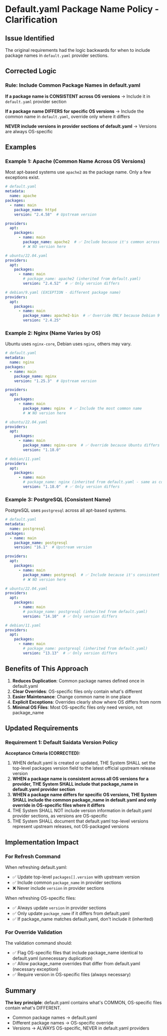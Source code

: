 # Default.yaml Package Name Policy - Clarification

## Issue Identified

The original requirements had the logic backwards for when to include package names in `default.yaml` provider sections.

## Corrected Logic

### Rule: Include Common Package Names in default.yaml

**If a package name is CONSISTENT across OS versions** → Include it in `default.yaml` provider section

**If a package name DIFFERS for specific OS versions** → Include the common name in `default.yaml`, override only where it differs

**NEVER include versions in provider sections of default.yaml** → Versions are always OS-specific

## Examples

### Example 1: Apache (Common Name Across OS Versions)

Most apt-based systems use `apache2` as the package name. Only a few exceptions exist.

```yaml
# default.yaml
metadata:
  name: apache
packages:
  - name: main
    package_name: httpd
    version: "2.4.58"  # Upstream version

providers:
  apt:
    packages:
      - name: main
        package_name: apache2  # ✅ Include because it's common across most OS versions
        # ❌ NO version here
```

```yaml
# ubuntu/22.04.yaml
providers:
  apt:
    packages:
      - name: main
        # package_name: apache2 (inherited from default.yaml)
        version: "2.4.52"  # ✅ Only version differs
```

```yaml
# debian/9.yaml (EXCEPTION - different package name)
providers:
  apt:
    packages:
      - name: main
        package_name: apache2-bin  # ✅ Override ONLY because Debian 9 differs
        version: "2.4.25"
```

### Example 2: Nginx (Name Varies by OS)

Ubuntu uses `nginx-core`, Debian uses `nginx`, others may vary.

```yaml
# default.yaml
metadata:
  name: nginx
packages:
  - name: main
    package_name: nginx
    version: "1.25.3"  # Upstream version

providers:
  apt:
    packages:
      - name: main
        package_name: nginx  # ✅ Include the most common name
        # ❌ NO version here
```

```yaml
# ubuntu/22.04.yaml
providers:
  apt:
    packages:
      - name: main
        package_name: nginx-core  # ✅ Override because Ubuntu differs
        version: "1.18.0"
```

```yaml
# debian/11.yaml
providers:
  apt:
    packages:
      - name: main
        # package_name: nginx (inherited from default.yaml - same as common)
        version: "1.18.0"  # ✅ Only version differs
```

### Example 3: PostgreSQL (Consistent Name)

PostgreSQL uses `postgresql` across all apt-based systems.

```yaml
# default.yaml
metadata:
  name: postgresql
packages:
  - name: main
    package_name: postgresql
    version: "16.1"  # Upstream version

providers:
  apt:
    packages:
      - name: main
        package_name: postgresql  # ✅ Include because it's consistent everywhere
        # ❌ NO version here
```

```yaml
# ubuntu/22.04.yaml
providers:
  apt:
    packages:
      - name: main
        # package_name: postgresql (inherited from default.yaml)
        version: "14.10"  # ✅ Only version differs
```

```yaml
# debian/11.yaml
providers:
  apt:
    packages:
      - name: main
        # package_name: postgresql (inherited from default.yaml)
        version: "13.13"  # ✅ Only version differs
```

## Benefits of This Approach

1. **Reduces Duplication**: Common package names defined once in default.yaml
2. **Clear Overrides**: OS-specific files only contain what's different
3. **Easier Maintenance**: Change common name in one place
4. **Explicit Exceptions**: Overrides clearly show where OS differs from norm
5. **Minimal OS Files**: Most OS-specific files only need version, not package_name

## Updated Requirements

### Requirement 1: Default Saidata Version Policy

**Acceptance Criteria (CORRECTED):**

1. WHEN default.yaml is created or updated, THE System SHALL set the top-level packages version field to the latest official upstream release version
2. **WHEN a package name is consistent across all OS versions for a provider, THE System SHALL include that package_name in default.yaml provider section**
3. **WHEN a package name differs for specific OS versions, THE System SHALL include the common package_name in default.yaml and only override in OS-specific files where it differs**
4. THE System SHALL NOT include version information in default.yaml provider sections, as versions are OS-specific
5. THE System SHALL document that default.yaml top-level versions represent upstream releases, not OS-packaged versions

## Implementation Impact

### For Refresh Command

When refreshing default.yaml:
- ✅ Update top-level `packages[].version` with upstream version
- ✅ Include common `package_name` in provider sections
- ❌ Never include `version` in provider sections

When refreshing OS-specific files:
- ✅ Always update `version` in provider sections
- ✅ Only update `package_name` if it differs from default.yaml
- ✅ If package_name matches default.yaml, don't include it (inherited)

### For Override Validation

The validation command should:
- ✅ Flag OS-specific files that include package_name identical to default.yaml (unnecessary duplication)
- ✅ Allow package_name overrides that differ from default.yaml (necessary exception)
- ✅ Require version in OS-specific files (always necessary)

## Summary

**The key principle**: default.yaml contains what's COMMON, OS-specific files contain what's DIFFERENT.

- Common package names → default.yaml
- Different package names → OS-specific override
- Versions → ALWAYS OS-specific, NEVER in default.yaml providers
